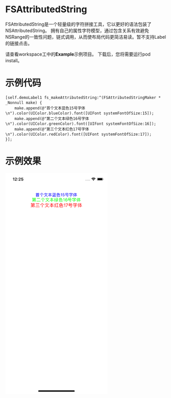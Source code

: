 # FSAttributedString

FSAttributedString是一个轻量级的字符拼接工具，它以更好的语法包装了NSAttributedString。 拥有自己的属性字符模型，通过包含关系有效避免NSRange的一致性问题，链式调用，从而使布局代码更简洁易读。暂不支持Label的链接点击。

请查看workspace工中的**Example**示例项目。 下载后，您将需要运行pod install。

# 示例代码

```obj-c
[self.demoLabel1 fs_makeAttributedString:^(FSAttributedStringMaker * _Nonnull make) {
	make.append(@"首个文本蓝色15号字体\n").color(UIColor.blueColor).font([UIFont systemFontOfSize:15]);
	make.append(@"第二个文本绿色16号字体\n").color(UIColor.greenColor).font([UIFont systemFontOfSize:16]);
	make.append(@"第三个文本红色17号字体\n").color(UIColor.redColor).font([UIFont systemFontOfSize:17]);
}];
```

# 示例效果

<img src="https://github.com/zhangzhongyan/Documents/blob/master/Photos/xcode/FSAttributedString/demo.png?raw=true" width="320" height="693">



